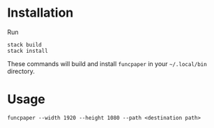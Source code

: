 # Installation
Run 
```
stack build
stack install
```

These commands will build and install `funcpaper` in your `~/.local/bin` directory.

# Usage

`funcpaper --width 1920 --height 1080 --path <destination path>` 
